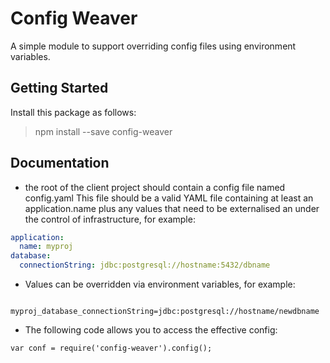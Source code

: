 # Config Weaver

A simple module to support overriding config files using environment variables.

## Getting Started

Install this package as follows:

> npm install --save config-weaver


## Documentation

* the root of the client project should contain a config file named config.yaml
  This file should be a valid YAML file containing at least an application.name plus any values that need to be externalised an under the control of infrastructure, for example:

```yml
application:
  name: myproj     
database:
  connectionString: jdbc:postgresql://hostname:5432/dbname
```

  * Values can be overridden via environment variables, for example:
```
     myproj_database_connectionString=jdbc:postgresql://hostname/newdbname
```

* The following code allows you to access the effective config:
```
var conf = require('config-weaver').config();
```
